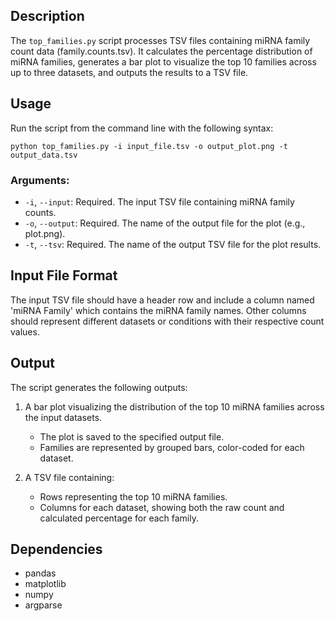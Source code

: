 ## Description

The `top_families.py` script processes TSV files containing miRNA family count data (family.counts.tsv). It calculates the percentage distribution of miRNA families, generates a bar plot to visualize the top 10 families across up to three datasets, and outputs the results to a TSV file.

## Usage

Run the script from the command line with the following syntax:

```
python top_families.py -i input_file.tsv -o output_plot.png -t output_data.tsv
```

### Arguments:
- `-i`, `--input`: Required. The input TSV file containing miRNA family counts.
- `-o`, `--output`: Required. The name of the output file for the plot (e.g., plot.png).
- `-t`, `--tsv`: Required. The name of the output TSV file for the plot results.

## Input File Format

The input TSV file should have a header row and include a column named 'miRNA Family' which contains the miRNA family names. Other columns should represent different datasets or conditions with their respective count values.

## Output

The script generates the following outputs:

1. A bar plot visualizing the distribution of the top 10 miRNA families across the input datasets.
   - The plot is saved to the specified output file.
   - Families are represented by grouped bars, color-coded for each dataset.

2. A TSV file containing:
   - Rows representing the top 10 miRNA families.
   - Columns for each dataset, showing both the raw count and calculated percentage for each family.

## Dependencies

- pandas
- matplotlib
- numpy
- argparse

